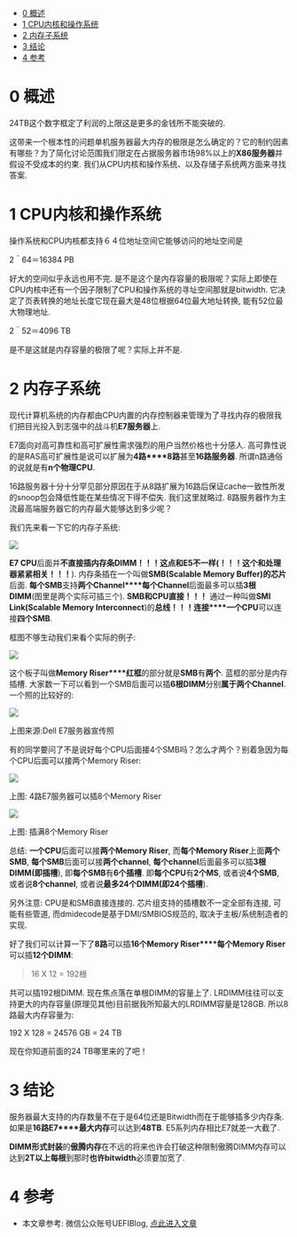 
<!-- @import "[TOC]" {cmd="toc" depthFrom=1 depthTo=6 orderedList=false} -->

<!-- code_chunk_output -->

* [0 概述](#0-概述)
* [1 CPU内核和操作系统](#1-cpu内核和操作系统)
* [2 内存子系统](#2-内存子系统)
* [3 结论](#3-结论)
* [4 参考](#4-参考)

<!-- /code_chunk_output -->

# 0 概述

24TB这个数字框定了利润的上限这是更多的金钱所不能突破的. 

这带来一个根本性的问题单机服务器最大内存的极限是怎么确定的？它的制约因素有哪些？为了简化讨论范围我们限定在占据服务器市场98%以上的**X86服务器**并假设不受成本的约束. 我们从CPU内核和操作系统、以及存储子系统两方面来寻找答案. 

# 1 CPU内核和操作系统

操作系统和CPU内核都支持６４位地址空间它能够访问的地址空间是

2＾64＝16384 PB

好大的空间似乎永远也用不完. 是不是这个是内存容量的极限呢？实际上即使在CPU内核中还有一个因子限制了CPU和操作系统的寻址空间那就是bitwidth. 它决定了页表转换的地址长度它现在最大是48位根据64位最大地址转换, 能有52位最大物理地址.

2＾52＝4096 TB

是不是这就是内存容量的极限了呢？实际上并不是. 

# 2 内存子系统

现代计算机系统的内存都由CPU内置的内存控制器来管理为了寻找内存的极限我们把目光投入到志强中的战斗机**E7服务器**上. 

E7面向对高可靠性和高可扩展性需求强烈的用户当然价格也十分感人. 高可靠性说的是RAS高可扩展性是说可以扩展为**4路****8路**甚至**16路服务器**. 所谓n路通俗的说就是有**n个物理CPU**. 

16路服务器十分十分罕见部分原因在于从8路扩展为16路后保证cache一致性所发的snoop包会降低性能在某些情况下得不偿失. 我们这里就略过. 8路服务器作为主流最高端服务器它的内存最大能够达到多少呢？

我们先来看一下它的内存子系统: 

![](./images/2019-04-18-22-31-01.png)

**E7 CPU**后面并**不直接插内存条DIMM！！！**这点**和E5不一样(！！！这个和处理器紧紧相关！！！**). 内存条插在一个叫做**SMB(Scalable Memory Buffer)的芯片**后面. **每个SMB**支持**两个Channel****每个Channel**后面最多可以插**3根DIMM**(图里是两个实际可插三个). **SMB和CPU直接！！！** 通过一种叫做**SMI Link(Scalable Memory Interconnect**)的**总线！！！连接****一个CPU**可以连接**四个SMB**. 

框图不够生动我们来看个实际的例子: 

![](./images/2019-04-18-22-33-57.png)

这个板子叫做**Memory Riser****红框**的部分就是**SMB**有**两个**. 蓝框的部分是内存插槽. 大家数一下可以看到一个SMB后面可以插**6根DIMM**分别**属于两个Channel**. 一个照的比较好的: 

![](./images/2019-04-18-22-35-06.png)

上图来源:Dell E7服务器宣传照

有的同学要问了不是说好每个CPU后面接4个SMB吗？怎么才两个？别着急因为每个CPU后面可以接两个Memory Riser: 

![](./images/2019-04-18-22-36-00.png)

上图: 4路E7服务器可以插8个Memory Riser

![](./images/2019-04-18-22-36-30.png)

上图: 插满8个Memory Riser

总结: **一个CPU**后面可以接**两个Memory Riser**, 而**每个Memory Riser**上面**两个SMB**, **每个SMB**后面可以接**两个channel**, **每个channel**后面最多可以插**3根DIMM(即插槽**), 即**每个SMB**有**6个插槽**. 即**每个CPU**有**2个MS**, 或者说**4个SMB**, 或者说**8个channel**, 或者说**最多24个DIMM(即24个插槽**). 

另外注意: CPU是和SMB直接连接的. 芯片组支持的插槽数不一定全部有连接, 可能有些管道, 而dmidecode是基于DMI/SMBIOS规范的, 取决于主板/系统制造者的实现.

好了我们可以计算一下了**8路**可以插**16个Memory Riser****每个Memory Riser**可以插**12个DIMM**:

>16 X 12 = 192根

共可以插192根DIMM. 现在焦点落在单根DIMM的容量上了. LRDIMM往往可以支持更大的内存容量(原理见其他)目前据我所知最大的LRDIMM容量是128GB. 所以8路最大内存容量为: 

192 X 128 = 24576 GB = 24 TB

现在你知道前面的24 TB哪里来的了吧！

# 3 结论

服务器最大支持的内存数量不在于是64位还是Bitwidth而在于能够插多少内存条. 如果是**16路E7****最大内存**可以达到**48TB**. E5系列内存相比E7就差一大截了. 

**DIMM形式封装**的**傲腾内存**在不远的将来也许会打破这种限制傲腾DIMM内存可以达到**2T以上每根**到那时**也许bitwidth**必须要加宽了. 

# 4 参考

- 本文章参考: 微信公众账号UEFIBlog, [点此进入文章](https://mp.weixin.qq.com/s?__biz=MzI2NDYwMDAxOQ==&mid=2247484239&idx=1&sn=7de79a00bcfcb0732b27d946e0c78258&chksm=eaab63f3dddceae5dacdd78547b5ee1a9ea43d217c7aec3a117d51ff5d59155422564251c1cb&mpshare=1&scene=1&srcid=#rd)
